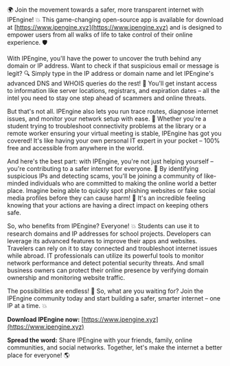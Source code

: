 🌍 Join the movement towards a safer, more transparent internet with IPEngine! 💥 This game-changing open-source app is available for download at [https://www.ipengine.xyz](https://www.ipengine.xyz) and is designed to empower users from all walks of life to take control of their online experience. 🛡️

With IPEngine, you'll have the power to uncover the truth behind any domain or IP address. Want to check if that suspicious email or message is legit? 🔍 Simply type in the IP address or domain name and let IPEngine's advanced DNS and WHOIS queries do the rest! 📡 You'll get instant access to information like server locations, registrars, and expiration dates – all the intel you need to stay one step ahead of scammers and online threats.

But that's not all. IPEngine also lets you run trace routes, diagnose internet issues, and monitor your network setup with ease. 🚀 Whether you're a student trying to troubleshoot connectivity problems at the library or a remote worker ensuring your virtual meeting is stable, IPEngine has got you covered! It's like having your own personal IT expert in your pocket – 100% free and accessible from anywhere in the world.

And here's the best part: with IPEngine, you're not just helping yourself – you're contributing to a safer internet for everyone. 💪 By identifying suspicious IPs and detecting scams, you'll be joining a community of like-minded individuals who are committed to making the online world a better place. Imagine being able to quickly spot phishing websites or fake social media profiles before they can cause harm! 🚫 It's an incredible feeling knowing that your actions are having a direct impact on keeping others safe.

So, who benefits from IPEngine? Everyone! 💥 Students can use it to research domains and IP addresses for school projects. Developers can leverage its advanced features to improve their apps and websites. Travelers can rely on it to stay connected and troubleshoot internet issues while abroad. IT professionals can utilize its powerful tools to monitor network performance and detect potential security threats. And small business owners can protect their online presence by verifying domain ownership and monitoring website traffic.

The possibilities are endless! 🌟 So, what are you waiting for? Join the IPEngine community today and start building a safer, smarter internet – one IP at a time. 💥

**Download IPEngine now:** [https://www.ipengine.xyz](https://www.ipengine.xyz)

**Spread the word:** Share IPEngine with your friends, family, online communities, and social networks. Together, let's make the internet a better place for everyone! 🌎